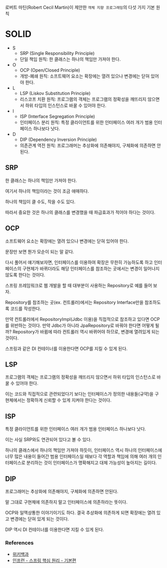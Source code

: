 로버트 마틴(Robert Cecil Martin)이 제안한 `객체 지향 프로그래밍`의 다섯 가지 기본 원칙

# SOLID

- S
  - SRP (Single Responsibility Principle)
  - 단일 책임 원칙: 한 클래스는 하나의 책임만 가져야 한다.
- O
  - OCP (Open/Closed Principle)
  - 개방-폐쇄 원칙: 소프트웨어 요소는 확장에는 열려 있으나 변경에는 닫혀 있어야 한다.
- L
  - LSP (Liskov Substitution Principle)
  - 리스코프 치환 원칙: 프로그램의 객체는 프로그램의 정확성을 깨뜨리지 않으면서 하위 타입의 인스턴스로 바꿀 수 있어야 한다.
- I
  - ISP (Interface Segregation Principle)
  - 인터페이스 분리 원칙: 특정 클라이언트를 위한 인터페이스 여러 개가 범용 인터페이스 하나보다 낫다.
- D
  - DIP (Dependency Inversion Principle)
  - 의존관계 역전 원칙: 프로그래머는 추상화에 의존해야지, 구체화에 의존하면 안된다.

## SRP

한 클래스는 하나의 책임만 가져야 한다.

여기서 하나의 책임이라는 것이 조금 애매하다.

하나의 책임이 클 수도, 작을 수도 있다.

따라서 중요한 것은 하나의 클래스를 변경했을 때 파급효과가 적어야 하다는 것이다.

## OCP

소프트웨어 요소는 확장에는 열려 있으나 변경에는 닫혀 있어야 한다.

문장만 보면 뭔가 모순이 되는 말 같다.

다시 풀어서 얘기해보자면, 인터페이스를 이용하여 확장은 무한히 가능하도록 하고 인터페이스의 구현체가 바뀌더라도 해당 인터페이스를 참조하는 곳에서는 변경이 일어나지 않도록 한다는 것이다.

스프링 프레임워크로 웹 개발을 할 때 대부분이 사용하는 Repository로 예를 들어 보자.

Repository를 참조하는 곳(ex. 컨트롤러)에서는 Repository Interface만을 참조하도록 코드를 작성한다.

만약 컨트롤러에서 RepositoryImpl(Jdbc 이용)을 직접적으로 참조하고 있다면 OCP를 위반하는 것이다. 만약 Jdbc가 아니라 JpaRepository로 바꿔야 한다면 어떻게 될까? Repository가 바뀜에 따라 컨트롤러 역시 바뀌어야 하므로, 변경에 열려있게 되는 것이다.

스프링과 같은 DI 컨테이너를 이용한다면 OCP를 지킬 수 있게 된다.

## LSP

프로그램의 객체는 프로그램의 정확성을 깨뜨리지 않으면서 하위 타입의 인스턴스로 바꿀 수 있어야 한다.

이는 코드와 직접적으로 관련되었다기 보다는 인터페이스가 정의한 내용들(규약)을 구현체에서는 정확하게 신뢰할 수 있게 지켜야 한다는 것이다.

## ISP

특정 클라이언트를 위한 인터페이스 여러 개가 범용 인터페이스 하나보다 낫다.

이는 사실 SRP와도 연관되어 있다고 볼 수 있다.

하나의 클래스에서 하나의 책임만 가져야 하듯이, 인터페이스 역시 하나의 인터페이스에 너무 많은 내용이 들어간 범용 인터페이스일 때보다 각 역할과 책임에 의해 여러 개의 인터페이스로 분리하는 것이 인터페이스가 명확해지고 대체 가능성이 높아지는 길이다.

## DIP

프로그래머는 추상화에 의존해야지, 구체화에 의존하면 안된다.

말 그대로 구현체에 의존하지 말고 인터페이스에 의존하라는 뜻이다.

OCP와 일맥상통한 이야기이기도 하다. 결국 추상화에 의존하게 되면 확장에는 열려 있고 변경에는 닫혀 있게 되는 것이다.

DIP 역시 DI 컨테이너를 이용한다면 지킬 수 있게 된다.

### References

- [위키백과](<https://ko.wikipedia.org/wiki/SOLID_(%EA%B0%9D%EC%B2%B4_%EC%A7%80%ED%96%A5_%EC%84%A4%EA%B3%84)>)
- [인프런 - 스프링 핵심 원리 - 기본편](https://www.inflearn.com/course/%EC%8A%A4%ED%94%84%EB%A7%81-%ED%95%B5%EC%8B%AC-%EC%9B%90%EB%A6%AC-%EA%B8%B0%EB%B3%B8%ED%8E%B8)
